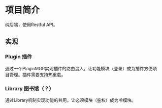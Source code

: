 # 项目简介
纯后端，使用Restful API。
## 实现
### Plugin 插件
通过一个PluginMGR实现插件的路由混入，让功能模块（登录）成为插件方便项目管理。插件需要支持热重载。
### Library 图书馆（？）
通过Library机制实现功能的共用，让必须模块（鉴权）成为冷模块。
